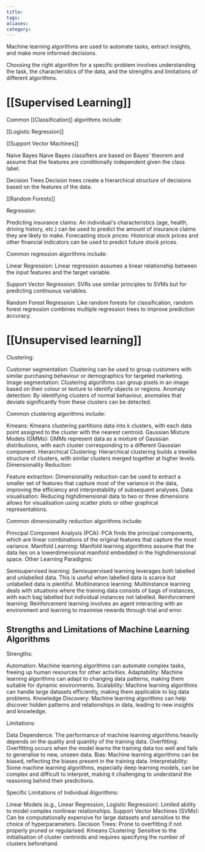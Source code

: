 ```yaml
---
title: 
tags: 
aliases: 
category:
---
```

Machine learning algorithms are used to automate tasks, extract insights, and make more informed decisions.

Choosing the right algorithm for a specific problem involves understanding the task, the characteristics of the data, and the strengths and limitations of different algorithms.
# [[Supervised Learning]]


Common [[Classification]] algorithms include:

[[Logistic Regression]]

[[Support Vector Machines]]

Naive Bayes
Naive Bayes classifiers are based on Bayes' theorem and assume that the features are conditionally independent given the class label.

Decision Trees
Decision trees create a hierarchical structure of decisions based on the features of the data.

[[Random Forests]]

Regression:

Predicting insurance claims: An individual's characteristics (age, health, driving history, etc.) can be used to predict the amount of insurance claims they are likely to make.
Forecasting stock prices: Historical stock prices and other financial indicators can be used to predict future stock prices.

Common regression algorithms include:

Linear Regression: Linear regression assumes a linear relationship between the input features and the target variable.

Support Vector Regression: SVRs use similar principles to SVMs but for predicting continuous variables.

Random Forest Regression: Like random forests for classification, random forest regression combines multiple regression trees to improve prediction accuracy.

# [[Unsupervised learning]]

Clustering:

Customer segmentation: Clustering can be used to group customers with similar purchasing behaviour or demographics for targeted marketing.
Image segmentation: Clustering algorithms can group pixels in an image based on their colour or texture to identify objects or regions.
Anomaly detection: By identifying clusters of normal behaviour, anomalies that deviate significantly from these clusters can be detected.

Common clustering algorithms include:

Kmeans: Kmeans clustering partitions data into k clusters, with each data point assigned to the cluster with the nearest centroid.
Gaussian Mixture Models (GMMs): GMMs represent data as a mixture of Gaussian distributions, with each cluster corresponding to a different Gaussian component.
Hierarchical Clustering: Hierarchical clustering builds a treelike structure of clusters, with similar clusters merged together at higher levels.
Dimensionality Reduction:

Feature extraction: Dimensionality reduction can be used to extract a smaller set of features that capture most of the variance in the data, improving the efficiency and interpretability of subsequent analyses.
Data visualisation: Reducing highdimensional data to two or three dimensions allows for visualisation using scatter plots or other graphical representations.

Common dimensionality reduction algorithms include:

Principal Component Analysis (PCA): PCA finds the principal components, which are linear combinations of the original features that capture the most variance.
Manifold Learning: Manifold learning algorithms assume that the data lies on a lowerdimensional manifold embedded in the highdimensional space.
Other Learning Paradigms:

Semisupervised learning: Semisupervised learning leverages both labelled and unlabelled data. This is useful when labelled data is scarce but unlabelled data is plentiful.
Multiinstance learning: Multiinstance learning deals with situations where the training data consists of bags of instances, with each bag labelled but individual instances not labelled.
Reinforcement learning: Reinforcement learning involves an agent interacting with an environment and learning to maximise rewards through trial and error.

## Strengths and Limitations of Machine Learning Algorithms

Strengths:

Automation: Machine learning algorithms can automate complex tasks, freeing up human resources for other activities.
Adaptability: Machine learning algorithms can adapt to changing data patterns, making them suitable for dynamic environments.
Scalability: Machine learning algorithms can handle large datasets efficiently, making them applicable to big data problems.
Knowledge Discovery: Machine learning algorithms can help discover hidden patterns and relationships in data, leading to new insights and knowledge.

Limitations:

Data Dependence: The performance of machine learning algorithms heavily depends on the quality and quantity of the training data.
Overfitting: Overfitting occurs when the model learns the training data too well and fails to generalise to new, unseen data.
Bias: Machine learning algorithms can be biased, reflecting the biases present in the training data.
Interpretability: Some machine learning algorithms, especially deep learning models, can be complex and difficult to interpret, making it challenging to understand the reasoning behind their predictions.

Specific Limitations of Individual Algorithms:

Linear Models (e.g., Linear Regression, Logistic Regression): Limited ability to model complex nonlinear relationships.
Support Vector Machines (SVMs): Can be computationally expensive for large datasets and sensitive to the choice of hyperparameters.
Decision Trees: Prone to overfitting if not properly pruned or regularised.
Kmeans Clustering: Sensitive to the initialisation of cluster centroids and requires specifying the number of clusters beforehand.
